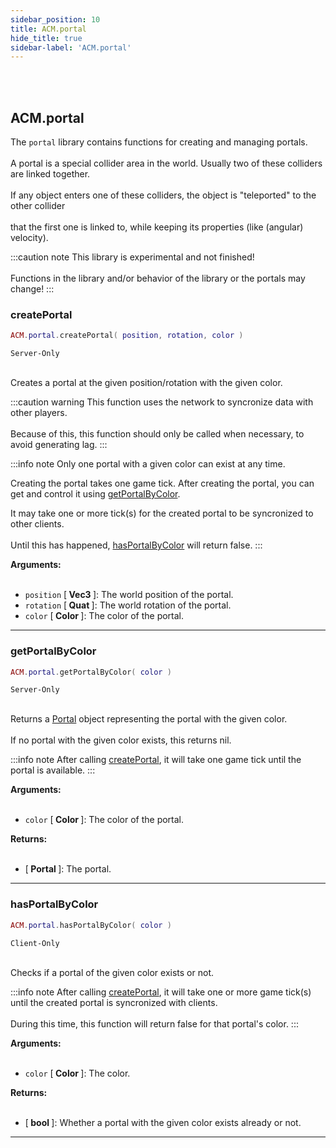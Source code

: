 ```yaml
---
sidebar_position: 10
title: ACM.portal
hide_title: true
sidebar-label: 'ACM.portal'
---
```


<br></br>

## ACM.portal

The <code>portal</code> library contains functions for creating and managing portals. <br></br>
A portal is a special collider area in the world. Usually two of these colliders are linked together.<br></br>
If any object enters one of these colliders, the object is "teleported" to the other collider <br></br>
that the first one is linked to, while keeping its properties (like (angular) velocity).

:::caution note
This library is experimental and not finished! <br></br>
Functions in the library and/or behavior of the library or the portals may change!
:::

### createPortal

```lua
ACM.portal.createPortal( position, rotation, color )
```
<code>Server-Only</code> <br></br>

Creates a portal at the given position/rotation with the given color.

:::caution warning
This function uses the network to syncronize data with other players. <br></br>
Because of this, this function should only be called when necessary, to avoid generating lag.
:::

:::info note
Only one portal with a given color can exist at any time.

Creating the portal takes one game tick. After creating the portal, you can get and control it using [getPortalByColor](#getportalbycolor).

It may take one or more tick(s) for the created portal to be syncronized to other clients. <br></br>
Until this has happened, [hasPortalByColor](#hasportalbycolor) will return false.
:::

<strong>Arguments:</strong> <br></br>

- <code>position</code> [<strong> Vec3 </strong>]: The world position of the portal.
- <code>rotation</code> [<strong> Quat </strong>]: The world rotation of the portal.
- <code>color</code> [<strong> Color </strong>]: The color of the portal.

---

### getPortalByColor

```lua
ACM.portal.getPortalByColor( color )
```
<code>Server-Only</code> <br></br>

Returns a [Portal](/ACM/Objects/portal) object representing the portal with the given color. <br></br>
If no portal with the given color exists, this returns nil.

:::info note
After calling [createPortal](#createportal), it will take one game tick until the portal is available.
:::

<strong>Arguments:</strong> <br></br>

- <code>color</code> [<strong> Color </strong>]: The color of the portal.

<strong>Returns:</strong> <br></br>

- [<strong> Portal </strong>]: The portal.

---

### hasPortalByColor

```lua
ACM.portal.hasPortalByColor( color )
```
<code>Client-Only</code> <br></br>

Checks if a portal of the given color exists or not.

:::info note
After calling [createPortal](#createportal), it will take one or more game tick(s) until the created portal is syncronized with clients. <br></br>
During this time, this function will return false for that portal's color.
:::

<strong>Arguments:</strong> <br></br>

- <code>color</code> [<strong> Color </strong>]: The color.

<strong>Returns:</strong> <br></br>

- [<strong> bool </strong>]: Whether a portal with the given color exists already or not.

---